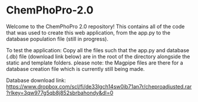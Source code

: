 # ChemPhoPro-2.0
Welcome to the ChemPhoPro 2.0 repository!
This contains all of the code that was used to create this web application, from the app.py to the database population file (still in progress). 

To test the application:
Copy all the files such that the app.py and database (.db) file (download link below) are in the root of the directory alongside the static and template folders.
please note: the Magpipe files are there for a database creation file which is currently still being made.

Database download link: https://www.dropbox.com/scl/fi/de33lgch14sw0ib71an7r/cheproadjusted.rar?rlkey=3qw977g5qb8j852sbrbahondy&dl=0

